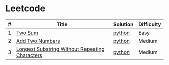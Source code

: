 Leetcode
===========

| # | Title | Solution | Difficulty |
|---| ----- | -------- | ---------- |
|1|[Two Sum](https://leetcode.com/problems/two-sum/)| [python](./001_two_sum/main.py) |Easy|
|2|[Add Two Numbers](https://leetcode.com/problems/add-two-numbers/)| [python](./002-add-two-numbers/main.py)|Medium|
|3|[Longest Substring Without Repeating Characters](https://leetcode.com/problems/longest-substring-without-repeating-characters/)| [python](./003-longest-substring-without-repeating-characters/main.py)|Medium|
